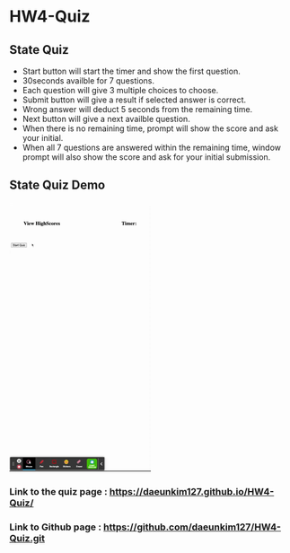 # HW4-Quiz

## State Quiz
* Start button will start the timer and show the first question.
* 30seconds availble for 7 questions.
* Each question will give 3 multiple choices to choose.
* Submit button will give a result if selected answer is correct.
* Wrong answer will deduct 5 seconds from the remaining time.
* Next button will give a next availble question.
* When there is no remaining time, prompt will show the score and ask your initial.
* When all 7 questions are answered within the remaining time, window prompt will also   show the score and ask for your initial submission.

## State Quiz Demo

![Quiz-page-demo](./assets/images/State-Quiz-Demo.gif)

### Link to the quiz page : https://daeunkim127.github.io/HW4-Quiz/
### Link to Github page : https://github.com/daeunkim127/HW4-Quiz.git